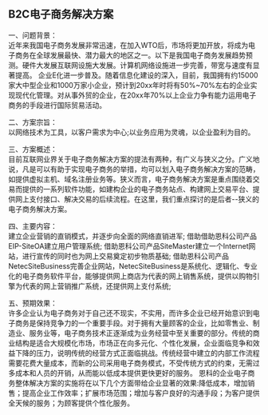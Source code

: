 ## B2C电子商务解决方案

一、问题背景：  
近年来我国电子商务发展非常迅速，在加入WTO后，市场将更加开放，将成为电子商务在全球发展最快、潜力最大的地区之一。以下是我国电子商务发展趋势预测。硬件大发展互联网设施大发展。计算机网络设施进一步完善，带宽与速度有显著提高。
企业E化进一步普及。随着信息化建设的深入，目前，我国拥有约15000家大中型企业和1000万家小企业，预计到20xx年时将有50%~70%左右的企业实现现代化管理。对从事外贸的企业，在20xx年70%以上企业力争有能力运用电子商务的手段进行国际贸易活动。

二、方案宗旨：  
以网络技术为工具，以客户需求为中心;以业务应用为灵魂，以企业盈利为目的。
    
三、方案概述：  
目前互联网业界关于电子商务解决方案的提法有两种，有广义与狭义之分。广义地说，凡是可以有助于实现电子商务的举措，均可以划入电子商务解决方案的范畴，如提供虚拟主机、域名注册业务等。狭义而言，电子商务解决方案是重点围绕着交易而提供的一系列软件功能，如建构企业的电子商务站点、构建网上交易平台、提供网上支付接口、解决交易的后续流程。在这里，我们重点探讨的是后者--狭义的电子商务解决方案。

四、主要内容：  
建立企业营销的直销模式，并逐步向全面的网络直销进军;
借助借助恩科公司产品EIP-SiteOA建立用户管理系统;
借助恩科公司产品SiteMaster建立一个Internet网站，进行宣传的同时也为网上交易奠定初步物质基础;
借助恩科公司产品NetecSiteBusiness完善企业网站，NetecSiteBusiness是系统化、逻辑化、专业化的电子商务软件平台，能够提供网上商店为代表的网上销售系统，提供以购物引擎为代表的网上营销推广系统，还提供网上支付系统;

五、预期效果：  
许多企业认为电子商务对于自己还不现实，不实用，而许多企业已经开始意识到电子商务是保持竞争力的一个重要手段。对于拥有大量顾客的企业，比如零售业、制造业、服务业等，电子商务技术正逐渐成为业务经营中至关重要的部分。传统的商业结构是适合大规模化市场，市场正在向多元化、个性化发展，企业面临竞争和效益下降的压力，说明传统的经营方式正面临挑战。传统经营中建立的内部工作流程需要花费大量成本，而新的公司采用电子商务模式，不受传统方式的约束，无需过多成本和人员的开销，从而能以低成本提供更快更好的服务。
恩科的企业电子商务整体解决方案的实施将在以下几个方面带给企业显著的效果:降低成本，增加销售；提高企业工作效率；扩展市场范围；增加与客户良好的沟通手段；为客户提供全天候的服务；为顾客提供个性化服务。



